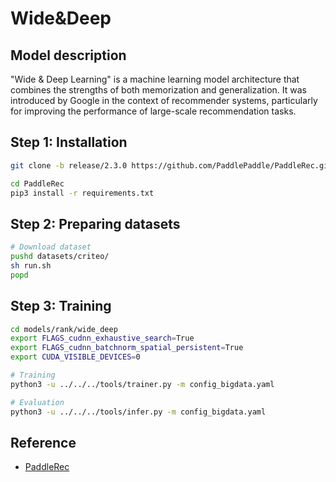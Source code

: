 # Wide&Deep

## Model description

"Wide & Deep Learning" is a machine learning model architecture that combines the strengths of both memorization and generalization. It was introduced by Google in the context of recommender systems, particularly for improving the performance of large-scale recommendation tasks.

## Step 1: Installation

```bash
git clone -b release/2.3.0 https://github.com/PaddlePaddle/PaddleRec.git

cd PaddleRec
pip3 install -r requirements.txt
```

## Step 2: Preparing datasets

```bash
# Download dataset
pushd datasets/criteo/
sh run.sh
popd
```

## Step 3: Training

```bash
cd models/rank/wide_deep
export FLAGS_cudnn_exhaustive_search=True
export FLAGS_cudnn_batchnorm_spatial_persistent=True
export CUDA_VISIBLE_DEVICES=0

# Training
python3 -u ../../../tools/trainer.py -m config_bigdata.yaml

# Evaluation
python3 -u ../../../tools/infer.py -m config_bigdata.yaml
```

## Reference
- [PaddleRec](https://github.com/PaddlePaddle/PaddleRec)
